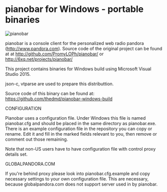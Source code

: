 pianobar for Windows - portable binaries
========

![pianobar](https://github.com/thedmd/pianobar-windows-binaries/blob/master/screenshots/pianobar.png)

pianobar is a console client for the personalized web radio pandora
(http://www.pandora.com). Source code of the original project can be found at
at http://github.com/PromyLOPh/pianobar/ or http://6xq.net/projects/pianobar/

This project contains binaries for Windows build using Microsoft
Visual Studio 2015.

json-c, vtparse are used to prepare this distributtion.

Source code of this binary can be found at:
https://github.com/thedmd/pianobar-windows-build


CONFIGURATION

Pianobar uses a configuration file. Under Windows this file is named pianobar.cfg
and should be placed in the same directory as pianobar.exe.
There is an example configuration file in the repository you can copy or rename.
Edit it and fill in the marked fields relevant to you, then remove or comment out
those remaining.

Note that non-US users have to have configuration file with control proxy
details set.


GLOBALPANDORA.COM

If you're behind proxy please look into pianobar.cfg.example and copy necessary
settings to your own configuration file. This are necessary, because
globalpandora.com does not support server used in by pianobar.
